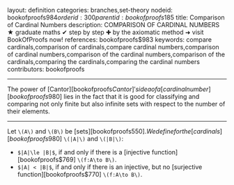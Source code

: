 layout: definition
categories: branches,set-theory
nodeid: bookofproofs$984
orderid: 300
parentid: bookofproofs$185
title: Comparison of Cardinal Numbers
description: COMPARISON OF CARDINAL NUMBERS ★ graduate maths ✔ step by step ✚ by the axiomatic method ➜ visit BookOfProofs now!
references: bookofproofs$983
keywords: compare cardinals,comparison of cardinals,compare cardinal numbers,comparison of cardinal numbers,comparison of the cardinal numbers,comparison of the cardinals,comparing the cardinals,comparing the cardinal numbers
contributors: bookofproofs

---
The power of [Cantor][bookofproofs$Cantor]'s idea of a [cardinal number][bookofproofs$980] lies in the fact that it is good for classifying and comparing not only finite but also infinite sets with respect to the number of their elements.

---

Let `\(A\)` and `\(B\)` be [sets][bookofproofs$550]. We define for the [cardinals][bookofproofs$980] `\(|A|\)` and `\(|B|\)`:

* `$|A|\le |B|$`, if and only if there is a [injective function][bookofproofs$769] `\(f:A\to B\)`. 
* `$|A| < |B|$`, if and only if there is an injective, but no [surjective function][bookofproofs$770] `\(f:A\to B\)`.
